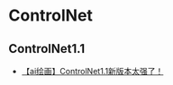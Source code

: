 # ControlNet

## ControlNet1.1

- [【ai绘画】ControlNet1.1新版本太强了！](https://www.youtube.com/watch?v=Cm6vgNxjxhI)